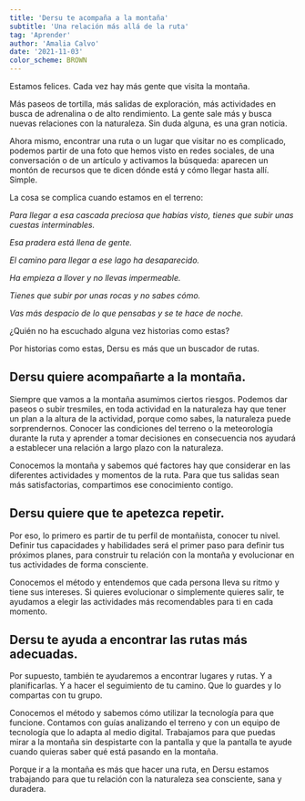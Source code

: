 ```yaml
---
title: 'Dersu te acompaña a la montaña'
subtitle: 'Una relación más allá de la ruta'
tag: 'Aprender'
author: 'Amalia Calvo'
date: '2021-11-03'
color_scheme: BROWN
---
```


Estamos felices. Cada vez hay más gente que visita la montaña.

Más paseos de tortilla, más salidas de exploración, más actividades en busca de adrenalina o de alto rendimiento. La gente sale más y busca nuevas relaciones con la naturaleza. Sin duda alguna, es una gran noticia.

Ahora mismo, encontrar una ruta o un lugar que visitar no es complicado, podemos partir de una foto que hemos visto en redes sociales, de una conversación o de un artículo y activamos la búsqueda: aparecen un montón de recursos que te dicen dónde está y cómo llegar hasta allí. Simple.

La cosa se complica cuando estamos en el terreno:

*Para llegar a esa cascada preciosa que habías visto, tienes que subir unas cuestas interminables.*

*Esa pradera está llena de gente.*

*El camino para llegar a ese lago ha desaparecido.*

*Ha empieza a llover y no llevas impermeable.*

*Tienes que subir por unas rocas y no sabes cómo.*

*Vas más despacio de lo que pensabas y se te hace de noche.*

¿Quién no ha escuchado alguna vez historias como estas?

Por historias como estas, Dersu es más que un buscador de rutas.

## Dersu quiere acompañarte a la montaña.

Siempre que vamos a la montaña asumimos ciertos riesgos. Podemos dar paseos o subir tresmiles, en toda actividad en la naturaleza hay que tener un plan a la altura de la actividad, porque como sabes, la naturaleza puede sorprendernos. Conocer las condiciones del terreno o la meteorología durante la ruta y aprender a tomar decisiones en consecuencia nos ayudará a establecer una relación a largo plazo con la naturaleza.

Conocemos la montaña y sabemos qué factores hay que considerar en las diferentes actividades y momentos de la ruta. Para que tus salidas sean más satisfactorias, compartimos ese conocimiento contigo.

## Dersu quiere que te apetezca repetir.

Por eso, lo primero es partir de tu perfil de montañista, conocer tu nivel. Definir tus capacidades y habilidades será el primer paso para definir tus próximos planes, para construir tu relación con la montaña y evolucionar en tus actividades de forma consciente.

Conocemos el método y entendemos que cada persona lleva su ritmo y tiene sus intereses. Si quieres evolucionar o simplemente quieres salir, te ayudamos a elegir las actividades más recomendables para ti en cada momento.

## Dersu te ayuda a encontrar las rutas más adecuadas.

Por supuesto, también te ayudaremos a encontrar lugares y rutas. Y a planificarlas. Y a hacer el seguimiento de tu camino. Que lo guardes y lo compartas con tu grupo.

Conocemos el método y sabemos cómo utilizar la tecnología para que funcione. Contamos con guías analizando el terreno y con un equipo de tecnología que lo adapta al medio digital. Trabajamos para que puedas mirar a la montaña sin despistarte con la pantalla y que la pantalla te ayude cuando quieras saber qué está pasando en la montaña.

Porque ir a la montaña es más que hacer una ruta, en Dersu estamos trabajando para que tu relación con la naturaleza sea consciente, sana y duradera.
